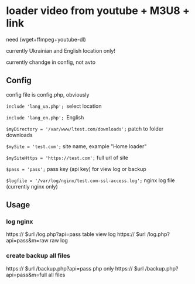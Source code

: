 # loader video from youtube + M3U8 + link 

need (wget+ffmpeg+youtube-dl)

currently Ukrainian and English location only!

currently chandge in config, not avto

## Config
config file is config.php, obviously

`include 'lang_ua.php'; `select location

`include 'lang_en.php'; `English 

`$myDirectory = '/var/www/ltest.com/downloads';` patch to folder downloads

`$mySite = 'test.com';` site name, example "Home loader"
 
`$mySiteHttps = 'https://test.com';` full url of site

`$pass = 'pass';` pass key (api key) for view log or backup

`$logfile = '/var/log/nginx/test.com-ssl-access.log';` nginx log file (currently nginx only)

## Usage
### log nginx 
https:// $url /log.php?api=pass 			table view log
https:// $url /log.php?api=pass&m=raw		raw log
### create backup all files
https:// $url /backup.php?api=pass				php only
https:// $url /backup.php?api=pass&m=full all	files
